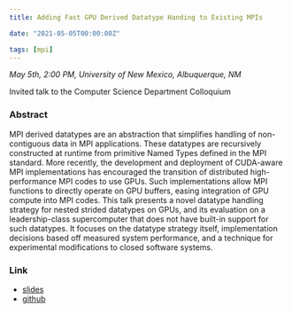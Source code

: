 ```yaml
---
title: Adding Fast GPU Derived Datatype Handing to Existing MPIs

date: "2021-05-05T00:00:00Z"

tags: [mpi]
---
```


*May 5th, 2:00 PM, University of New Mexico, Albuquerque, NM*

Invited talk to the Computer Science Department Colloquium

### Abstract

MPI derived datatypes are an abstraction that simplifies handling of non-contiguous data in MPI applications.
These datatypes are recursively constructed at runtime from primitive Named Types defined in the MPI standard.
More recently, the development and deployment of CUDA-aware MPI implementations has encouraged the transition of distributed high-performance MPI codes to use GPUs.
Such implementations allow MPI functions to directly operate on GPU buffers, easing integration of GPU compute into MPI codes.
This talk presents a novel datatype handling strategy for nested strided datatypes on GPUs, and its evaluation on a leadership-class supercomputer that does not have built-in support for such datatypes.
It focuses on the datatype strategy itself, implementation decisions based off measured system performance, and a technique for experimental modifications to closed software systems.

### Link

* [slides](/pdf/20210505_unm_slides.pdf)
* [github](https://github.com/cwpearson/tempi)